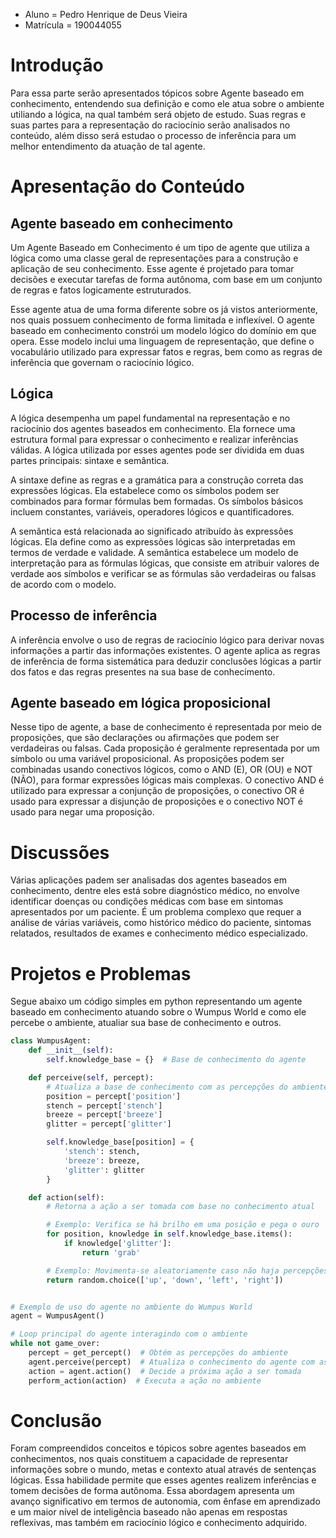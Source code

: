 - Aluno = Pedro Henrique de Deus Vieira
- Matrícula = 190044055
# Introdução
 Para essa parte serão apresentados tópicos sobre Agente baseado em conhecimento, entendendo sua definição e como ele atua sobre o ambiente utiliando a lógica, na qual também será objeto de estudo. Suas regras e suas partes para a representação do raciocínio serão analisados no conteúdo, além disso será estudao o processo de inferência para um melhor entendimento da atuação de tal agente.
# Apresentação do Conteúdo

## Agente baseado em conhecimento

Um Agente Baseado em Conhecimento  é um tipo de agente que utiliza a lógica como uma classe geral de representações para a construção e aplicação de seu conhecimento. Esse agente é projetado para tomar decisões e executar tarefas de forma autônoma, com base em um conjunto de regras e fatos logicamente estruturados.

Esse agente atua de uma forma diferente sobre os já vistos anteriormente, nos quais possuem conhecimento de forma limitada e inflexível. O agente baseado em conhecimento constrói um modelo lógico do domínio em que opera. Esse modelo inclui uma linguagem de representação, que define o vocabulário utilizado para expressar fatos e regras, bem como as regras de inferência que governam o raciocínio lógico.

## Lógica
A lógica desempenha um papel fundamental na representação e no raciocínio dos agentes baseados em conhecimento. Ela fornece uma estrutura formal para expressar o conhecimento e realizar inferências válidas. A lógica utilizada por esses agentes pode ser dividida em duas partes principais: sintaxe e semântica.

A sintaxe define as regras e a gramática para a construção correta das expressões lógicas. Ela estabelece como os símbolos podem ser combinados para formar fórmulas bem formadas. Os símbolos básicos incluem constantes, variáveis, operadores lógicos e quantificadores.

A semântica está relacionada ao significado atribuído às expressões lógicas. Ela define como as expressões lógicas são interpretadas em termos de verdade e validade. A semântica estabelece um modelo de interpretação para as fórmulas lógicas, que consiste em atribuir valores de verdade aos símbolos e verificar se as fórmulas são verdadeiras ou falsas de acordo com o modelo.

## Processo de inferência

A inferência envolve o uso de regras de raciocínio lógico para derivar novas informações a partir das informações existentes. O agente aplica as regras de inferência de forma sistemática para deduzir conclusões lógicas a partir dos fatos e das regras presentes na sua base de conhecimento.

## Agente baseado em lógica proposicional

Nesse tipo de agente, a base de conhecimento é representada por meio de proposições, que são declarações ou afirmações que podem ser verdadeiras ou falsas. Cada proposição é geralmente representada por um símbolo ou uma variável proposicional.
As proposições podem ser combinadas usando conectivos lógicos, como o AND (E), OR (OU) e NOT (NÃO), para formar expressões lógicas mais complexas. O conectivo AND é utilizado para expressar a conjunção de proposições, o conectivo OR é usado para expressar a disjunção de proposições e o conectivo NOT é usado para negar uma proposição.

# Discussões

Várias aplicações padem ser analisadas dos agentes baseados em conhecimento, dentre eles está sobre diagnóstico médico, no envolve identificar doenças ou condições médicas com base em sintomas apresentados por um paciente. É um problema complexo que requer a análise de várias variáveis, como histórico médico do paciente, sintomas relatados, resultados de exames e conhecimento médico especializado.


# Projetos e Problemas

Segue abaixo um código simples em python representando um agente baseado em conhecimento atuando sobre o Wumpus World  e como ele percebe o ambiente, atualiar sua base de conhecimento e outros.

```python
class WumpusAgent:
    def __init__(self):
        self.knowledge_base = {}  # Base de conhecimento do agente

    def perceive(self, percept):
        # Atualiza a base de conhecimento com as percepções do ambiente
        position = percept['position']
        stench = percept['stench']
        breeze = percept['breeze']
        glitter = percept['glitter']

        self.knowledge_base[position] = {
            'stench': stench,
            'breeze': breeze,
            'glitter': glitter
        }

    def action(self):
        # Retorna a ação a ser tomada com base no conhecimento atual

        # Exemplo: Verifica se há brilho em uma posição e pega o ouro
        for position, knowledge in self.knowledge_base.items():
            if knowledge['glitter']:
                return 'grab'

        # Exemplo: Movimenta-se aleatoriamente caso não haja percepções
        return random.choice(['up', 'down', 'left', 'right'])


# Exemplo de uso do agente no ambiente do Wumpus World
agent = WumpusAgent()

# Loop principal do agente interagindo com o ambiente
while not game_over:
    percept = get_percept()  # Obtém as percepções do ambiente
    agent.perceive(percept)  # Atualiza o conhecimento do agente com as percepções
    action = agent.action()  # Decide a próxima ação a ser tomada
    perform_action(action)  # Executa a ação no ambiente
```



# Conclusão
Foram compreendidos conceitos e tópicos sobre agentes baseados em conhecimentos, nos quais constituem a capacidade de representar informações sobre o mundo, metas e contexto atual através de sentenças lógicas. Essa habilidade permite que esses agentes realizem inferências e tomem decisões de forma autônoma. Essa abordagem apresenta um avanço significativo em termos de autonomia, com ênfase em aprendizado e um maior nível de inteligência baseado não apenas em respostas reflexivas, mas também em raciocínio lógico e conhecimento adquirido.